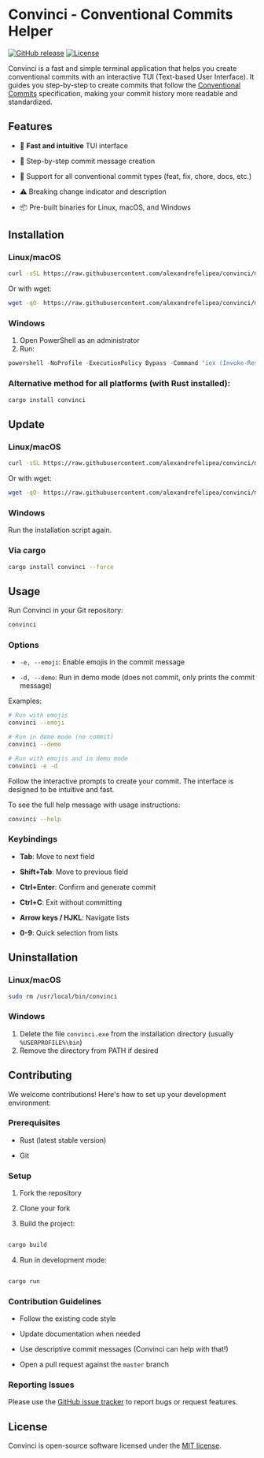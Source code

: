# Convinci - Conventional Commits Helper

[![GitHub release](https://img.shields.io/github/release/alexandrefelipea/convinci.svg)](https://github.com/alexandrefelipea/convinci/releases) [![License](https://img.shields.io/badge/license-MIT-blue.svg)](https://opensource.org/licenses/MIT)

Convinci is a fast and simple terminal application that helps you create conventional commits with an interactive TUI (Text-based User Interface). It guides you step-by-step to create commits that follow the [Conventional Commits](https://www.conventionalcommits.org) specification, making your commit history more readable and standardized.

## Features

- 🚀 **Fast and intuitive** TUI interface

- 📝 Step-by-step commit message creation

- 🔄 Support for all conventional commit types (feat, fix, chore, docs, etc.)
- ⚠️ Breaking change indicator and description
- 📦 Pre-built binaries for Linux, macOS, and Windows

## Installation

### Linux/macOS
```bash
curl -sSL https://raw.githubusercontent.com/alexandrefelipea/convinci/master/install.sh | bash
```
Or with wget:

```bash
wget -qO- https://raw.githubusercontent.com/alexandrefelipea/convinci/master/install.sh | bash
```
### Windows
1. Open PowerShell as an administrator
2. Run:
```powershell
powershell -NoProfile -ExecutionPolicy Bypass -Command "iex (Invoke-RestMethod -Uri 'https://raw.githubusercontent.com/alexandrefelipea/convinci/master/install.ps1')"
```

### Alternative method for all platforms (with Rust installed):
```bash
cargo install convinci
```

## Update
### Linux/macOS
```bash
curl -sSL https://raw.githubusercontent.com/alexandrefelipea/convinci/master/install.sh | bash
```
Or with wget:

```bash
wget -qO- https://raw.githubusercontent.com/alexandrefelipea/convinci/master/install.sh | bash
```

### Windows
Run the installation script again.


### Via cargo
```bash
cargo install convinci --force
```

## Usage

Run Convinci in your Git repository:

```bash
convinci
```
### Options

- `-e, --emoji`: Enable emojis in the commit message

- `-d, --demo`: Run in demo mode (does not commit, only prints the commit message)

Examples:

```bash
# Run with emojis
convinci --emoji

# Run in demo mode (no commit)
convinci --demo

# Run with emojis and in demo mode
convinci -e -d
```

Follow the interactive prompts to create your commit. The interface is designed to be intuitive and fast.

To see the full help message with usage instructions:

```bash
convinci --help
```

### Keybindings

- **Tab**: Move to next field

- **Shift+Tab**: Move to previous field

- **Ctrl+Enter**: Confirm and generate commit

- **Ctrl+C**: Exit without committing

- **Arrow keys / HJKL**: Navigate lists

- **0-9**: Quick selection from lists

## Uninstallation
### Linux/macOS
```bash
sudo rm /usr/local/bin/convinci
```

### Windows
1. Delete the file `convinci.exe` from the installation directory (usually `%USERPROFILE%\bin`)
2. Remove the directory from PATH if desired


## Contributing

We welcome contributions! Here's how to set up your development environment:

### Prerequisites

- Rust (latest stable version)

- Git

### Setup

1. Fork the repository

2. Clone your fork

3. Build the project:

```bash

cargo build

```

4. Run in development mode:

```bash

cargo run

```

### Contribution Guidelines

- Follow the existing code style

- Update documentation when needed

- Use descriptive commit messages (Convinci can help with that!)

- Open a pull request against the `master` branch

### Reporting Issues

Please use the [GitHub issue tracker](https://github.com/alexandrefelipea/convinci/issues) to report bugs or request features.

## License

Convinci is open-source software licensed under the [MIT license](LICENSE).
